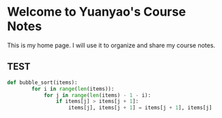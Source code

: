 # Welcome to Yuanyao's Course Notes

This is my home page. I will use it to organize and share my course notes.

## TEST
``` py linenums="1"
def bubble_sort(items):
        for i in range(len(items)):
            for j in range(len(items) - 1 - i):
                if items[j] > items[j + 1]:
                    items[j], items[j + 1] = items[j + 1], items[j]
```